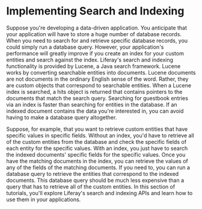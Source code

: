 # Implementing Search and Indexing

Suppose you're developing a data-driven application. You anticipate that your
application will have to store a huge number of database records. When you need
to search for and retrieve specific database records, you could simply run a
database query. However, your application's performance will greatly improve if
you create an index for your custom entities and search against the index.
Liferay's search and indexing functionality is provided by Lucene, a Java search
framework. Lucene works by converting searchable entities into documents. Lucene
documents are not documents in the ordinary English sense of the word. Rather,
they are custom objects that correspond to searchable entities. When a Lucene
index is searched, a hits object is returned that contains pointers to the
documents that match the search query. Searching for guestbook entries via an
index is faster than searching for entities in the database. If an indexed
document contains the data you're interested in, you can avoid having to make a
database query altogether.

Suppose, for example, that you want to retrieve custom entities that have
specific values in specific fields. Without an index, you'd have to retrieve all
of the custom entities from the database and check the specific fields of each
entity for the specific values. With an index, you just have to search the
indexed documents' specific fields for the specific values. Once you have the
matching documents in the index, you can retrieve the values of any of the
fields of the matching documents. If you need to, you can run a database query
to retrieve the entities that correspond to the indexed documents. This database
query should be much less expensive than a query that has to retrieve all of the
custom entities. In this section of tutorials, you'll explore Liferay's search
and indexing APIs and learn how to use them in your applications.
